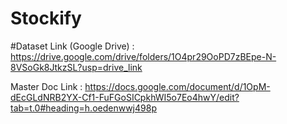 # Stockify


















#Dataset Link (Google Drive) : https://drive.google.com/drive/folders/1O4pr29OoPD7zBEpe-N-8VSoGk8JtkzSL?usp=drive_link

Master Doc Link : https://docs.google.com/document/d/1OpM-dEcGLdNRB2YX-Cf1-FuFGoSICpkhWI5o7Eo4hwY/edit?tab=t.0#heading=h.oedenwwj498p
